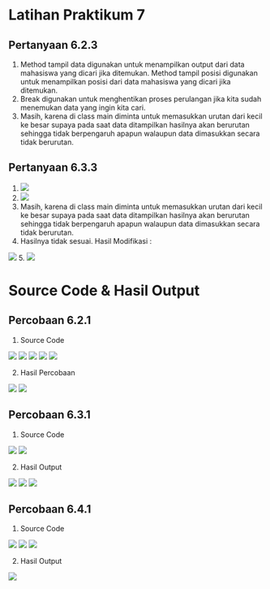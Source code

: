 # Latihan Praktikum 7
## Pertanyaan 6.2.3
1. Method tampil data digunakan untuk menampilkan output dari data mahasiswa yang dicari jika ditemukan. Method tampil posisi digunakan untuk menampilkan posisi dari data mahasiswa yang dicari jika ditemukan.
2. Break digunakan untuk menghentikan proses perulangan jika kita sudah menemukan data yang ingin kita cari.
3. Masih, karena di class main diminta untuk memasukkan urutan dari kecil ke besar supaya pada saat data ditampilkan hasilnya akan berurutan sehingga tidak berpengaruh apapun walaupun data dimasukkan secara tidak berurutan.
## Pertanyaan 6.3.3
1. <img src = "1.jpg">
2. <img src = "2.jpg">
3. Masih, karena di class main diminta untuk memasukkan urutan dari kecil ke besar supaya pada saat data ditampilkan hasilnya akan berurutan sehingga tidak berpengaruh apapun walaupun data dimasukkan secara tidak berurutan.
4. Hasilnya tidak sesuai. Hasil Modifikasi : 
<img src = "3.jpg">
5. <img src = "4.jpg">

# Source Code & Hasil Output
## Percobaan 6.2.1
1. Source Code 

<img src = "5.jpg">
<img src = "6.jpg">
<img src = "7.jpg">
<img src = "11.jpg">
<img src = "12.jpg">

2. Hasil Percobaan 

<img src = "8.jpg">
<img src = "9.jpg">

## Percobaan 6.3.1
1. Source Code

<img src = "10.jpg">
<img src = "13.jpg">

2. Hasil Output

<img src = "8.jpg">
<img src = "9.jpg">
<img src = "14.jpg">

## Percobaan 6.4.1
1. Source Code

<img src = "15.jpg">
<img src = "16.jpg">
<img src = "17.jpg">

2. Hasil Output
<img src = "18.jpg">